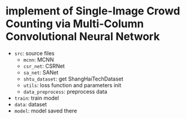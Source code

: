 # implement of Single-Image Crowd Counting via Multi-Column Convolutional Neural Network
 - `src`: source files
     - `mcnn`: MCNN
     - `csr_net`: CSRNet
     - `sa_net`: SANet
     - `shtu_dataset`: get ShangHaiTechDataset
     - `utils`: loss function and parameters init
     - `data_preprocess`: preprocess data
 - `train`: train model
 - `data`: dataset
 - `model`: model saved there
